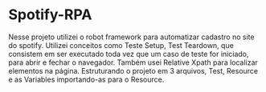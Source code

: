 # Spotify-RPA
Nesse projeto utilizei o robot framework para automatizar cadastro no site do spotify. 
Utilizei conceitos como Teste Setup, Test Teardown, que consistem em ser executado toda vez que um caso de teste for iniciado, para abrir e fechar o navegador. 
Também usei Relative Xpath para localizar elementos na página. Estruturando o projeto em 3 arquivos, Test, Resource e as Variables importando-as para o Resource.
